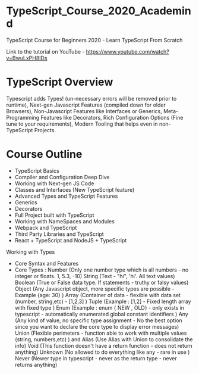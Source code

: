 # TypeScript_Course_2020_Academind

TypeScript Course for Beginners 2020 - Learn TypeScript From Scratch

Link to the tutorial on YouTube - https://www.youtube.com/watch?v=BwuLxPH8IDs

# TypeScript Overview

Typescript adds Types! (un-necessary errors will be removed prior to runtime), Next-gen Javascript Features (compiled down for older Browsers), Non-Javascript Features like Interfaces or Generics, Meta-Programming Features like Decorators, Rich Configuration Options (Fine tune to your requirements), Modern Tooling that helps even in non-TypeScript Projects.

# Course Outline

- TypeScript Basics
- Compiler and Configuration Deep Dive
- Working with Next-gen JS Code
- Classes and Interfaces (New TypeScript feature)
- Advanced Types and TypeScript Features
- Generics
- Decorators
- Full Project built with TypeScript
- Working with NameSpaces and Modules
- Webpack and TypeScript
- Third Party Libraries and TypeScript
- React + TypeScript and NodeJS + TypeScript

Working with Types

- Core Syntax and Features
- Core Types :
  Number (Only one number type which is all numbers - no integer or floats. 1, 5.3, -10)
  String (Text - "hi", 'hi'. All text values)
  Boolean (True or False data type. If statements - truthy or falsy values)
  Object (Any Javascript object, more specific types are possible - Example {age: 30} )
  Array (Container of data - flexible with data set (number, string,etc) - [1,2,3] )
  Tuple (Example : [1,2] - Fixed length array with fixed type )
  Enum (Example : enum { NEW , OLD} - only exists in typescript - automatically enumerated global constant identifiers )
  Any (Any kind of value, no specific type assignment - No the best option since you want to declare the core type to display error messages)
  Union (Flexible perimeters - function able to work with multiple values (string, numbers,etc) ) and Alias (Use Alias with Union to consolidate the info)
  Void (This function doesn't have a return function - does not return anything)
  Unknown (No allowed to do everything like any - rare in use )
  Never (Newer type in typescript - never as the return type - never returns anything)
